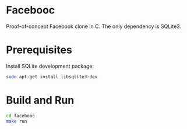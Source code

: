# Facebooc

Proof-of-concept Facebook clone in C.
The only dependency is SQLite3.

# Prerequisites
Install SQLite development package:
```bash
sudo apt-get install libsqlite3-dev
```

# Build and Run
```bash
cd facebooc
make run
```
